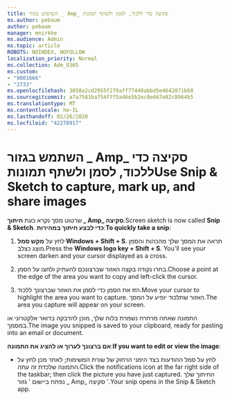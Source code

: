 ```yaml
---
title: השתמש בגזור _ Amp_ סקיצה כדי ללכוד, לסמן ולשתף תמונות
ms.author: pebaum
author: pebaum
manager: mnirkhe
ms.audience: Admin
ms.topic: article
ROBOTS: NOINDEX, NOFOLLOW
localization_priority: Normal
ms.collection: Adm_O365
ms.custom:
- "9001666"
- "3733"
ms.openlocfilehash: 3858a2cd2955f279aff77440abbd5e4642871bb8
ms.sourcegitcommit: a7a7581ba754f7f5a46e5b2ec0e667e82c8964b5
ms.translationtype: MT
ms.contentlocale: he-IL
ms.lasthandoff: 02/26/2020
ms.locfileid: "42278917"
---
```

# <a name="use-snip--sketch-to-capture-mark-up-and-share-images"></a><span data-ttu-id="45441-102">השתמש בגזור _ Amp_ סקיצה כדי ללכוד, לסמן ולשתף תמונות</span><span class="sxs-lookup"><span data-stu-id="45441-102">Use Snip & Sketch to capture, mark up, and share images</span></span>

<span data-ttu-id="45441-103">שרטוט מסך נקרא כעת **חיתוך _ Amp_ סקיצה**.</span><span class="sxs-lookup"><span data-stu-id="45441-103">Screen sketch is now called **Snip & Sketch**.</span></span> <span data-ttu-id="45441-104">**כדי לבצע חיתוך במהירות**:</span><span class="sxs-lookup"><span data-stu-id="45441-104">**To quickly take a snip**:</span></span>

1. <span data-ttu-id="45441-105">לחץ על **מקש סמל Windows + Shift + S**. תראה את המסך שלך מהכהות והסמן מוצג כצלב.</span><span class="sxs-lookup"><span data-stu-id="45441-105">Press the **Windows logo key + Shift + S**. You'll see your screen darken and your cursor displayed as a cross.</span></span> 

2. <span data-ttu-id="45441-106">בחרו נקודה בקצה האזור שברצונכם להעתיק ולחצו על הסמן.</span><span class="sxs-lookup"><span data-stu-id="45441-106">Choose a point at the edge of the area you want to copy and left-click the cursor.</span></span> 

3. <span data-ttu-id="45441-107">הזז את הסמן כדי לסמן את האזור שברצונך ללכוד.</span><span class="sxs-lookup"><span data-stu-id="45441-107">Move your cursor to highlight the area you want to capture.</span></span> <span data-ttu-id="45441-108">האזור שתלכוד יופיע על המסך.</span><span class="sxs-lookup"><span data-stu-id="45441-108">The area you capture will appear on your screen.</span></span>

<span data-ttu-id="45441-109">התמונה שאתה מרחרח נשמרת בלוח שלך, מוכן להדבקה בדואר אלקטרוני או במסמך.</span><span class="sxs-lookup"><span data-stu-id="45441-109">The image you snipped is saved to your clipboard, ready for pasting into an email or document.</span></span> 

<span data-ttu-id="45441-110">**אם ברצונך לערוך או להציג את התמונה**:</span><span class="sxs-lookup"><span data-stu-id="45441-110">**If you want to edit or view the image**:</span></span> 

- <span data-ttu-id="45441-111">לחץ על סמל ההודעות בצד הימני הרחוק של שורת המשימות; לאחר מכן לחץ על התמונה שלכדת זה עתה.</span><span class="sxs-lookup"><span data-stu-id="45441-111">Click the notifications icon at the far right side of the taskbar; then click the picture you have just captured.</span></span> <span data-ttu-id="45441-112">החיתוך שלך נפתח ביישום ' גזור _ Amp_ סקיצה '.</span><span class="sxs-lookup"><span data-stu-id="45441-112">Your snip opens in the Snip & Sketch app.</span></span>
